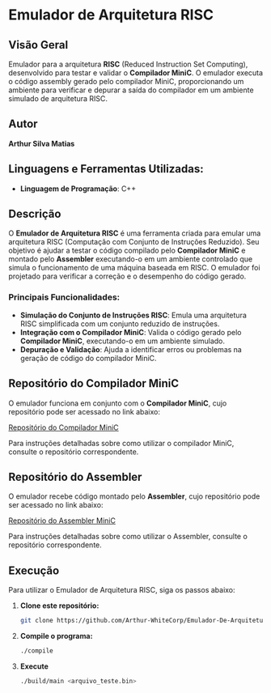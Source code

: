 # Emulador de Arquitetura RISC

## Visão Geral

Emulador para a arquitetura **RISC** (Reduced Instruction Set Computing), desenvolvido para testar e validar o **Compilador MiniC**. O emulador executa o código assembly gerado pelo compilador MiniC, proporcionando um ambiente para verificar e depurar a saída do compilador em um ambiente simulado de arquitetura RISC.

## Autor

**Arthur Silva Matias**

## Linguagens e Ferramentas Utilizadas:
- **Linguagem de Programação**: C++


## Descrição

O **Emulador de Arquitetura RISC** é uma ferramenta criada para emular uma arquitetura RISC (Computação com Conjunto de Instruções Reduzido). Seu objetivo é ajudar a testar o código compilado pelo **Compilador MiniC** e montado pelo **Assembler**  executando-o em um ambiente controlado que simula o funcionamento de uma máquina baseada em RISC. O emulador foi projetado para verificar a correção e o desempenho do código gerado.

### Principais Funcionalidades:
- **Simulação do Conjunto de Instruções RISC**: Emula uma arquitetura RISC simplificada com um conjunto reduzido de instruções.
- **Integração com o Compilador MiniC**: Valida o código gerado pelo **Compilador MiniC**, executando-o em um ambiente simulado.
- **Depuração e Validação**: Ajuda a identificar erros ou problemas na geração de código do compilador MiniC.

## Repositório do Compilador MiniC

O emulador funciona em conjunto com o **Compilador MiniC**, cujo repositório pode ser acessado no link abaixo:

[Repositório do Compilador MiniC](https://github.com/Arthur-WhiteCorp/Compilador-MiniC)

Para instruções detalhadas sobre como utilizar o compilador MiniC, consulte o repositório correspondente.

## Repositório do Assembler

O emulador recebe código montado pelo  **Assembler**, cujo repositório pode ser acessado no link abaixo:

[Repositório do Assembler MiniC](https://github.com/Arthur-WhiteCorp/Assembler)

Para instruções detalhadas sobre como utilizar o Assembler, consulte o repositório correspondente.


## Execução

Para utilizar o Emulador de Arquitetura RISC, siga os passos abaixo:

1. **Clone este repositório:**
   ```bash
   git clone https://github.com/Arthur-WhiteCorp/Emulador-De-Arquitetura-De-Computador.git
   ```
2. **Compile o programa:**
   ```bash
   ./compile
   ```
3. **Execute**
   ```bash
   ./build/main <arquivo_teste.bin>
   ```
